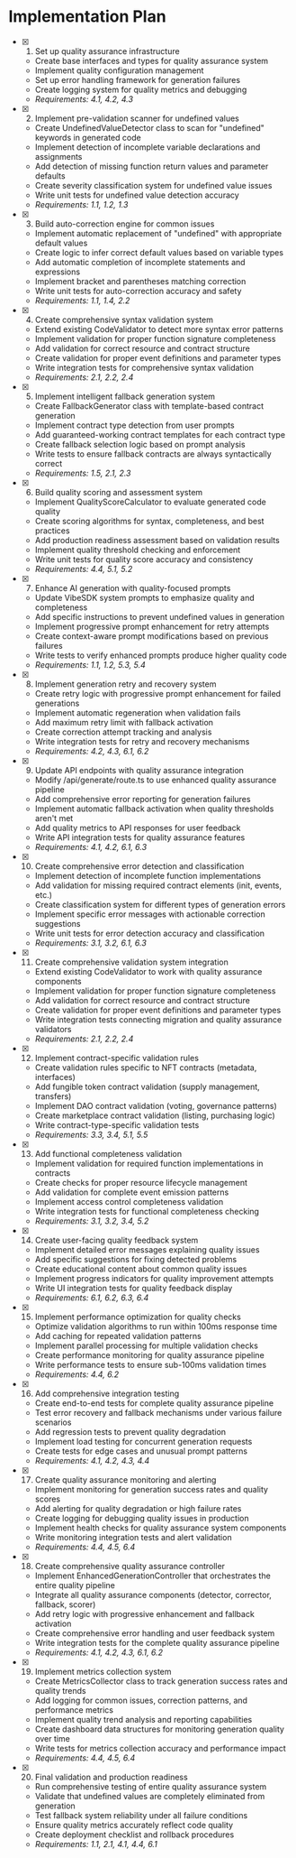 # Implementation Plan

- [x] 1. Set up quality assurance infrastructure
  - Create base interfaces and types for quality assurance system
  - Implement quality configuration management
  - Set up error handling framework for generation failures
  - Create logging system for quality metrics and debugging
  - _Requirements: 4.1, 4.2, 4.3_

- [x] 2. Implement pre-validation scanner for undefined values
  - Create UndefinedValueDetector class to scan for "undefined" keywords in generated code
  - Implement detection of incomplete variable declarations and assignments
  - Add detection of missing function return values and parameter defaults
  - Create severity classification system for undefined value issues
  - Write unit tests for undefined value detection accuracy
  - _Requirements: 1.1, 1.2, 1.3_

- [x] 3. Build auto-correction engine for common issues
  - Implement automatic replacement of "undefined" with appropriate default values
  - Create logic to infer correct default values based on variable types
  - Add automatic completion of incomplete statements and expressions
  - Implement bracket and parentheses matching correction
  - Write unit tests for auto-correction accuracy and safety
  - _Requirements: 1.1, 1.4, 2.2_

- [x] 4. Create comprehensive syntax validation system
  - Extend existing CodeValidator to detect more syntax error patterns
  - Implement validation for proper function signature completeness
  - Add validation for correct resource and contract structure
  - Create validation for proper event definitions and parameter types
  - Write integration tests for comprehensive syntax validation
  - _Requirements: 2.1, 2.2, 2.4_

- [x] 5. Implement intelligent fallback generation system
  - Create FallbackGenerator class with template-based contract generation
  - Implement contract type detection from user prompts
  - Add guaranteed-working contract templates for each contract type
  - Create fallback selection logic based on prompt analysis
  - Write tests to ensure fallback contracts are always syntactically correct
  - _Requirements: 1.5, 2.1, 2.3_

- [x] 6. Build quality scoring and assessment system
  - Implement QualityScoreCalculator to evaluate generated code quality
  - Create scoring algorithms for syntax, completeness, and best practices
  - Add production readiness assessment based on validation results
  - Implement quality threshold checking and enforcement
  - Write unit tests for quality score accuracy and consistency
  - _Requirements: 4.4, 5.1, 5.2_

- [x] 7. Enhance AI generation with quality-focused prompts
  - Update VibeSDK system prompts to emphasize quality and completeness
  - Add specific instructions to prevent undefined values in generation
  - Implement progressive prompt enhancement for retry attempts
  - Create context-aware prompt modifications based on previous failures
  - Write tests to verify enhanced prompts produce higher quality code
  - _Requirements: 1.1, 1.2, 5.3, 5.4_

- [x] 8. Implement generation retry and recovery system
  - Create retry logic with progressive prompt enhancement for failed generations
  - Implement automatic regeneration when validation fails
  - Add maximum retry limit with fallback activation
  - Create correction attempt tracking and analysis
  - Write integration tests for retry and recovery mechanisms
  - _Requirements: 4.2, 4.3, 6.1, 6.2_

- [x] 9. Update API endpoints with quality assurance integration
  - Modify /api/generate/route.ts to use enhanced quality assurance pipeline
  - Add comprehensive error reporting for generation failures
  - Implement automatic fallback activation when quality thresholds aren't met
  - Add quality metrics to API responses for user feedback
  - Write API integration tests for quality assurance features
  - _Requirements: 4.1, 4.2, 6.1, 6.3_

- [x] 10. Create comprehensive error detection and classification
  - Implement detection of incomplete function implementations
  - Add validation for missing required contract elements (init, events, etc.)
  - Create classification system for different types of generation errors
  - Implement specific error messages with actionable correction suggestions
  - Write unit tests for error detection accuracy and classification
  - _Requirements: 3.1, 3.2, 6.1, 6.3_

- [x] 11. Create comprehensive validation system integration
  - Extend existing CodeValidator to work with quality assurance components
  - Implement validation for proper function signature completeness
  - Add validation for correct resource and contract structure
  - Create validation for proper event definitions and parameter types
  - Write integration tests connecting migration and quality assurance validators
  - _Requirements: 2.1, 2.2, 2.4_

- [x] 12. Implement contract-specific validation rules
  - Create validation rules specific to NFT contracts (metadata, interfaces)
  - Add fungible token contract validation (supply management, transfers)
  - Implement DAO contract validation (voting, governance patterns)
  - Create marketplace contract validation (listing, purchasing logic)
  - Write contract-type-specific validation tests
  - _Requirements: 3.3, 3.4, 5.1, 5.5_

- [x] 13. Add functional completeness validation
  - Implement validation for required function implementations in contracts
  - Create checks for proper resource lifecycle management
  - Add validation for complete event emission patterns
  - Implement access control completeness validation
  - Write integration tests for functional completeness checking
  - _Requirements: 3.1, 3.2, 3.4, 5.2_

- [x] 14. Create user-facing quality feedback system
  - Implement detailed error messages explaining quality issues
  - Add specific suggestions for fixing detected problems
  - Create educational content about common quality issues
  - Implement progress indicators for quality improvement attempts
  - Write UI integration tests for quality feedback display
  - _Requirements: 6.1, 6.2, 6.3, 6.4_

- [x] 15. Implement performance optimization for quality checks
  - Optimize validation algorithms to run within 100ms response time
  - Add caching for repeated validation patterns
  - Implement parallel processing for multiple validation checks
  - Create performance monitoring for quality assurance pipeline
  - Write performance tests to ensure sub-100ms validation times
  - _Requirements: 4.4, 6.2_

- [x] 16. Add comprehensive integration testing
  - Create end-to-end tests for complete quality assurance pipeline
  - Test error recovery and fallback mechanisms under various failure scenarios
  - Add regression tests to prevent quality degradation
  - Implement load testing for concurrent generation requests
  - Create tests for edge cases and unusual prompt patterns
  - _Requirements: 4.1, 4.2, 4.3, 4.4_

- [x] 17. Create quality assurance monitoring and alerting
  - Implement monitoring for generation success rates and quality scores
  - Add alerting for quality degradation or high failure rates
  - Create logging for debugging quality issues in production
  - Implement health checks for quality assurance system components
  - Write monitoring integration tests and alert validation
  - _Requirements: 4.4, 4.5, 6.4_

- [x] 18. Create comprehensive quality assurance controller
  - Implement EnhancedGenerationController that orchestrates the entire quality pipeline
  - Integrate all quality assurance components (detector, corrector, fallback, scorer)
  - Add retry logic with progressive enhancement and fallback activation
  - Create comprehensive error handling and user feedback system
  - Write integration tests for the complete quality assurance pipeline
  - _Requirements: 4.1, 4.2, 4.3, 6.1, 6.2_

- [x] 19. Implement metrics collection system
  - Create MetricsCollector class to track generation success rates and quality trends
  - Add logging for common issues, correction patterns, and performance metrics
  - Implement quality trend analysis and reporting capabilities
  - Create dashboard data structures for monitoring generation quality over time
  - Write tests for metrics collection accuracy and performance impact
  - _Requirements: 4.4, 4.5, 6.4_

- [x] 20. Final validation and production readiness
  - Run comprehensive testing of entire quality assurance system
  - Validate that undefined values are completely eliminated from generation
  - Test fallback system reliability under all failure conditions
  - Ensure quality metrics accurately reflect code quality
  - Create deployment checklist and rollback procedures
  - _Requirements: 1.1, 2.1, 4.1, 4.4, 6.1_